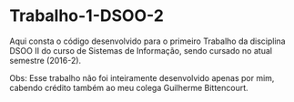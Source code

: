 # Trabalho-1-DSOO-2
Aqui consta o código desenvolvido para o primeiro Trabalho da disciplina DSOO II do curso de Sistemas de Informação, sendo cursado no atual semestre (2016-2).

Obs: Esse trabalho não foi inteiramente desenvolvido apenas por mim, cabendo crédito também ao meu colega Guilherme Bittencourt.
